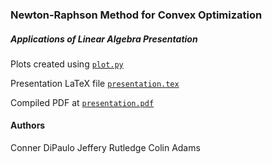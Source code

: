 ### Newton-Raphson Method for Convex Optimization
##### Applications of Linear Algebra Presentation

Plots created using [`plot.py`](plot.py)

Presentation LaTeX file [`presentation.tex`](presentation.tex)

Compiled PDF at [`presentation.pdf`](presentation.pdf)



#### Authors
Conner DiPaulo
Jeffery Rutledge
Colin Adams